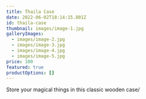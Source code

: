 ```yaml
---
title: Thaila Case
date: 2022-06-02T18:14:15.801Z
id: thaila-case
thumbnail: images/image-1.jpg
galleryImages:
  - images/image-2.jpg
  - images/image-3.jpg
  - images/image-4.jpg
  - images/image-5.jpg
price: 100
featured: true
productOptions: []
---
```

Store your magical things in this classic wooden case/
